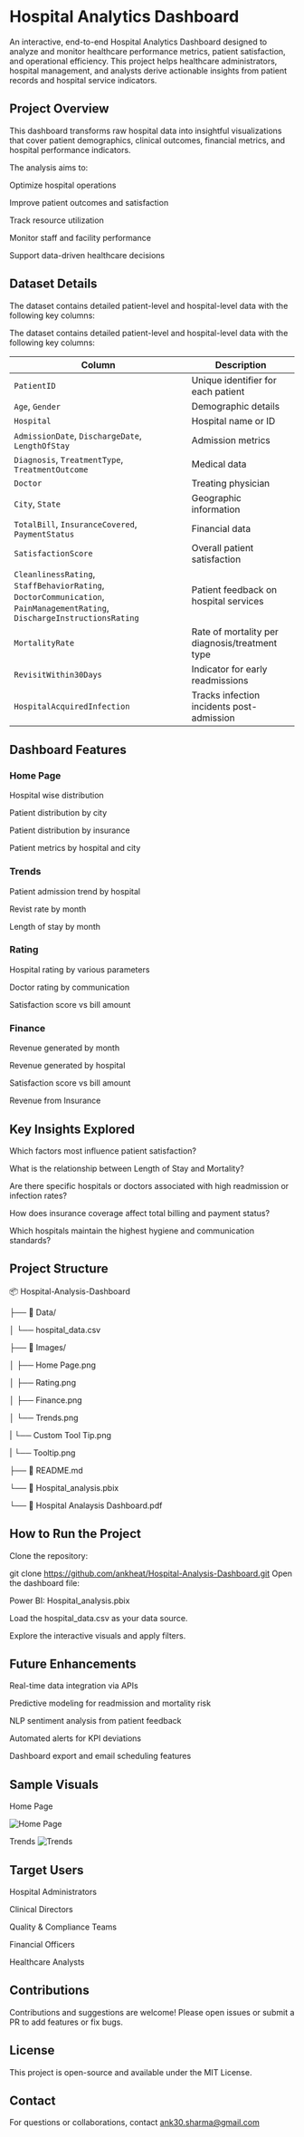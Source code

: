 # Hospital Analytics Dashboard
An interactive, end-to-end Hospital Analytics Dashboard designed to analyze and monitor healthcare performance metrics, patient satisfaction, and operational efficiency. This project helps healthcare administrators, hospital management, and analysts derive actionable insights from patient records and hospital service indicators.

## Project Overview
This dashboard transforms raw hospital data into insightful visualizations that cover patient demographics, clinical outcomes, financial metrics, and hospital performance indicators.

The analysis aims to:

Optimize hospital operations

Improve patient outcomes and satisfaction

Track resource utilization

Monitor staff and facility performance

Support data-driven healthcare decisions

## Dataset Details
The dataset contains detailed patient-level and hospital-level data with the following key columns:

The dataset contains detailed patient-level and hospital-level data with the following key columns:

| Column | Description |
|--------|-------------|
| `PatientID` | Unique identifier for each patient |
| `Age`, `Gender` | Demographic details |
| `Hospital` | Hospital name or ID |
| `AdmissionDate`, `DischargeDate`, `LengthOfStay` | Admission metrics |
| `Diagnosis`, `TreatmentType`, `TreatmentOutcome` | Medical data |
| `Doctor` | Treating physician |
| `City`, `State` | Geographic information |
| `TotalBill`, `InsuranceCovered`, `PaymentStatus` | Financial data |
| `SatisfactionScore` | Overall patient satisfaction |
| `CleanlinessRating`, `StaffBehaviorRating`, `DoctorCommunication`, `PainManagementRating`, `DischargeInstructionsRating` | Patient feedback on hospital services |
| `MortalityRate` | Rate of mortality per diagnosis/treatment type |
| `RevisitWithin30Days` | Indicator for early readmissions |
| `HospitalAcquiredInfection` | Tracks infection incidents post-admission |


## Dashboard Features
### Home Page
Hospital wise distribution

Patient distribution by city

Patient distribution by insurance

Patient metrics by hospital and city

### Trends
Patient admission trend by hospital

Revist rate by month

Length of stay by month


### Rating
Hospital rating by various parameters

Doctor rating by communication

Satisfaction score vs bill amount

### Finance
Revenue generated by month

Revenue generated by hospital

Satisfaction score vs bill amount

Revenue from Insurance

## Key Insights Explored
Which factors most influence patient satisfaction?

What is the relationship between Length of Stay and Mortality?

Are there specific hospitals or doctors associated with high readmission or infection rates?

How does insurance coverage affect total billing and payment status?

Which hospitals maintain the highest hygiene and communication standards?

## Project Structure

📦 Hospital-Analysis-Dashboard

├── 📂 Data/

│   └── hospital_data.csv

├── 📂 Images/

│   ├── Home Page.png

│   ├── Rating.png

│   ├── Finance.png

│   └── Trends.png

|   └── Custom Tool Tip.png

|   └── Tooltip.png

├── 📄 README.md

└── 📄 Hospital_analysis.pbix

└── 📄 Hospital Analaysis Dashboard.pdf

## How to Run the Project
Clone the repository:

git clone https://github.com/ankheat/Hospital-Analysis-Dashboard.git
Open the dashboard file:

Power BI: Hospital_analysis.pbix

Load the hospital_data.csv as your data source.

Explore the interactive visuals and apply filters.
## Future Enhancements
Real-time data integration via APIs

Predictive modeling for readmission and mortality risk

NLP sentiment analysis from patient feedback

Automated alerts for KPI deviations

Dashboard export and email scheduling features

## Sample Visuals

Home Page

![Home Page](https://github.com/user-attachments/assets/bcc4ac38-02bb-41be-9737-db4ce936f2c8)

Trends
![Trends](https://github.com/user-attachments/assets/20df1946-b538-4922-adb4-8d8b24f0909c)


## Target Users
Hospital Administrators

Clinical Directors

Quality & Compliance Teams

Financial Officers

Healthcare Analysts

## Contributions
Contributions and suggestions are welcome!
Please open issues or submit a PR to add features or fix bugs.

## License
This project is open-source and available under the MIT License.

## Contact
For questions or collaborations, contact ank30.sharma@gmail.com

